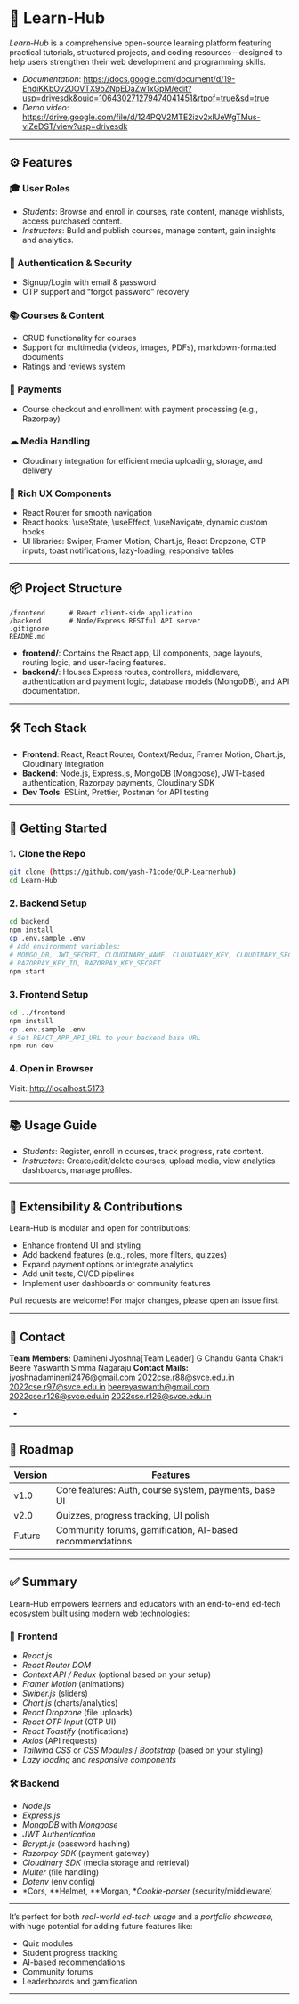 # 📖 Learn‑Hub

*Learn‑Hub* is a comprehensive open-source learning platform featuring practical tutorials, structured projects, and coding resources—designed to help users strengthen their web development and programming skills.

- *Documentation*: https://docs.google.com/document/d/19-EhdiKKbOv20OVTX9bZNpEDaZw1xGpM/edit?usp=drivesdk&ouid=106430271279474041451&rtpof=true&sd=true
- *Demo video*: https://drive.google.com/file/d/124PQV2MTE2izv2xIUeWgTMus-viZeDST/view?usp=drivesdk
  
---

## ⚙ Features

### 🎓 User Roles
- *Students*: Browse and enroll in courses, rate content, manage wishlists, access purchased content.
- *Instructors*: Build and publish courses, manage content, gain insights and analytics.

### 🔐 Authentication & Security
- Signup/Login with email & password  
- OTP support and “forgot password” recovery

### 📚 Courses & Content
- CRUD functionality for courses  
- Support for multimedia (videos, images, PDFs), markdown-formatted documents  
- Ratings and reviews system

### 🛒 Payments
- Course checkout and enrollment with payment processing (e.g., Razorpay)

### ☁ Media Handling
- Cloudinary integration for efficient media uploading, storage, and delivery

### 🧠 Rich UX Components
- React Router for smooth navigation  
- React hooks: \useState\, \useEffect\, \useNavigate\, dynamic custom hooks  
- UI libraries: Swiper, Framer Motion, Chart.js, React Dropzone, OTP inputs, toast notifications, lazy-loading, responsive tables

---

## 📦 Project Structure

```
/frontend      # React client-side application  
/backend       # Node/Express RESTful API server  
.gitignore  
README.md
```

* **frontend/**: Contains the React app, UI components, page layouts, routing logic, and user-facing features.
* **backend/**: Houses Express routes, controllers, middleware, authentication and payment logic, database models (MongoDB), and API documentation.

---

## 🛠 Tech Stack

* **Frontend**: React, React Router, Context/Redux, Framer Motion, Chart.js, Cloudinary integration
* **Backend**: Node.js, Express.js, MongoDB (Mongoose), JWT-based authentication, Razorpay payments, Cloudinary SDK
* **Dev Tools**: ESLint, Prettier, Postman for API testing

---

## 🚀 Getting Started

### 1. Clone the Repo

```bash
git clone (https://github.com/yash-71code/OLP-Learnerhub)
cd Learn-Hub
```

### 2. Backend Setup

```bash
cd backend
npm install
cp .env.sample .env
# Add environment variables:
# MONGO_DB, JWT_SECRET, CLOUDINARY_NAME, CLOUDINARY_KEY, CLOUDINARY_SECRET,
# RAZORPAY_KEY_ID, RAZORPAY_KEY_SECRET
npm start 
```

### 3. Frontend Setup

```bash
cd ../frontend
npm install
cp .env.sample .env
# Set REACT_APP_API_URL to your backend base URL
npm run dev
```

### 4. Open in Browser

Visit: [http://localhost:5173](http://localhost:5173)

---


## 📚 Usage Guide

- *Students*: Register, enroll in courses, track progress, rate content.  
- *Instructors*: Create/edit/delete courses, upload media, view analytics dashboards, manage profiles.
    
---

## 🧩 Extensibility & Contributions

Learn‑Hub is modular and open for contributions:

- Enhance frontend UI and styling  
- Add backend features (e.g., roles, more filters, quizzes)  
- Expand payment options or integrate analytics  
- Add unit tests, CI/CD pipelines  
- Implement user dashboards or community features

Pull requests are welcome! For major changes, please open an issue first.

---

## 📄  Contact
**Team Members:**
Damineni Jyoshna[Team Leader]
G Chandu
Ganta Chakri
Beere Yaswanth
Simma Nagaraju
**Contact Mails:**
jyoshnadamineni2476@gmail.com
2022cse.r88@svce.edu.in
2022cse.r97@svce.edu.in
beereyaswanth@gmail.com
2022cse.r126@svce.edu.in
2022cse.r126@svce.edu.in


- 

---

## 🚩 Roadmap

| Version | Features                                                   |
|---------|------------------------------------------------------------|
| v1.0    | Core features: Auth, course system, payments, base UI      |
| v2.0    | Quizzes, progress tracking, UI polish                      |
| Future  | Community forums, gamification, AI-based recommendations  |

---

## ✅ Summary

Learn‑Hub empowers learners and educators with an end-to-end ed-tech ecosystem built using modern web technologies:

### 🚀 Frontend
- *React.js*  
- *React Router DOM*
- *Context API / Redux* (optional based on your setup)
- *Framer Motion* (animations)  
- *Swiper.js* (sliders)  
- *Chart.js* (charts/analytics)
- *React Dropzone* (file uploads)
- *React OTP Input* (OTP UI)
- *React Toastify* (notifications)
- *Axios* (API requests)
- *Tailwind CSS* or *CSS Modules* / *Bootstrap* (based on your styling)
- *Lazy loading* and *responsive components*

### 🛠 Backend
- *Node.js*
- *Express.js*
- *MongoDB* with *Mongoose*
- *JWT Authentication*
- *Bcrypt.js* (password hashing)
- *Razorpay SDK* (payment gateway)
- *Cloudinary SDK* (media storage and retrieval)
- *Multer* (file handling)
- *Dotenv* (env config)
- *Cors, **Helmet, **Morgan, **Cookie-parser* (security/middleware)

---

It’s perfect for both *real-world ed-tech usage* and a *portfolio showcase*, with huge potential for adding future features like:
- Quiz modules  
- Student progress tracking  
- AI-based recommendations  
- Community forums  
- Leaderboards and gamification

---
